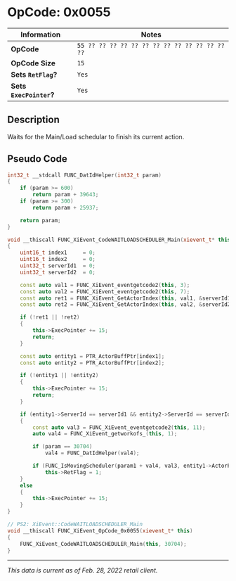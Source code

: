 # OpCode: 0x0055

| Information               | Notes |
|---                        |---    |
| **OpCode**                | `55 ?? ?? ?? ?? ?? ?? ?? ?? ?? ?? ?? ?? ?? ??` |
| **OpCode Size**           | `15`  |
| **Sets `RetFlag`?**       | `Yes` |
| **Sets `ExecPointer`?**   | `Yes` |

## Description

Waits for the Main/Load schedular to finish its current action.

## Pseudo Code

```cpp
int32_t __stdcall FUNC_DatIdHelper(int32_t param)
{
    if (param >= 600)
        return param + 39643;
    if (param >= 300)
        return param + 25937;

    return param;
}

void __thiscall FUNC_XiEvent_CodeWAITLOADSCHEDULER_Main(xievent_t* this, int32_t param1)
{
    uint16_t index1     = 0;
    uint16_t index2     = 0;
    uint32_t serverId1  = 0;
    uint32_t serverId2  = 0;

    const auto val1 = FUNC_XiEvent_eventgetcode2(this, 3);
    const auto val2 = FUNC_XiEvent_eventgetcode2(this, 7);
    const auto ret1 = FUNC_XiEvent_GetActorIndex(this, val1, &serverId1, &index1);
    const auto ret2 = FUNC_XiEvent_GetActorIndex(this, val2, &serverId2, &index2);

    if (!ret1 || !ret2)
    {
        this->ExecPointer += 15;
        return;
    }

    const auto entity1 = PTR_ActorBuffPtr[index1];
    const auto entity2 = PTR_ActorBuffPtr[index2];

    if (!entity1 || !entity2)
    {
        this->ExecPointer += 15;
        return;
    }

    if (entity1->ServerId == serverId1 && entity2->ServerId == serverId2 && (entity1->Render.Flags0 & 0x200) != 0 && (entity2->Render.Flags0 & 0x200) != 0)
    {
        const auto val3 = FUNC_XiEvent_eventgetcode2(this, 11);
        auto val4 = FUNC_XiEvent_getworkofs_(this, 1);

        if (param == 30704)
            val4 = FUNC_DatIdHelper(val4);

        if (FUNC_IsMovingScheduler(param1 + val4, val3, entity1->ActorPointer, entity2->ActorPointer))
            this->RetFlag = 1;
    }
    else
    {
        this->ExecPointer += 15;
    }
}

// PS2: XiEvent::CodeWAITLOADSCHEDULER_Main
void __thiscall FUNC_XiEvent_OpCode_0x0055(xievent_t* this)
{
    FUNC_XiEvent_CodeWAITLOADSCHEDULER_Main(this, 30704);
}
```

---

_This data is current as of Feb. 28, 2022 retail client._